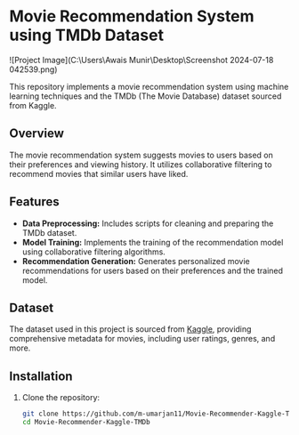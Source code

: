 # Movie Recommendation System using TMDb Dataset

![Project Image](C:\Users\Awais Munir\Desktop\Screenshot 2024-07-18 042539.png)

This repository implements a movie recommendation system using machine learning techniques and the TMDb (The Movie Database) dataset sourced from Kaggle.

## Overview

The movie recommendation system suggests movies to users based on their preferences and viewing history. It utilizes collaborative filtering to recommend movies that similar users have liked.

## Features

- **Data Preprocessing:** Includes scripts for cleaning and preparing the TMDb dataset.
- **Model Training:** Implements the training of the recommendation model using collaborative filtering algorithms.
- **Recommendation Generation:** Generates personalized movie recommendations for users based on their preferences and the trained model.

## Dataset

The dataset used in this project is sourced from [Kaggle](https://www.kaggle.com/tmdb/tmdb-movie-metadata), providing comprehensive metadata for movies, including user ratings, genres, and more.

## Installation

1. Clone the repository:

   ```bash
   git clone https://github.com/m-umarjan11/Movie-Recommender-Kaggle-TMDb.git
   cd Movie-Recommender-Kaggle-TMDb
